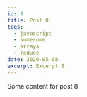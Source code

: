 ```yaml
---
id: 8
title: Post 8
tags:
  - javascript
  - somesome
  - arrays
  - reduce
date: 2020-05-08
excerpt: Excerpt 8
---
```


Some content for post 8.
